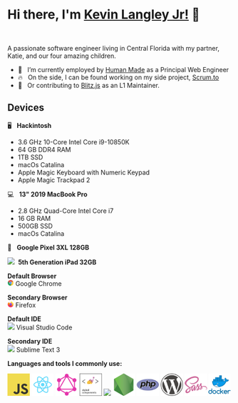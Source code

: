 # **Hi there, I'm [Kevin Langley Jr!](https://kevinlangleyjr.dev) 👋**

<br />

A passionate software engineer living in Central Florida with my partner, Katie, and our four amazing children.

- 💼 &nbsp;&nbsp;I’m currently employed by [Human Made](https://hmn.md) as a Principal Web Engineer
- 🔥 &nbsp;&nbsp;On the side, I can be found working on my side project, [Scrum.to](https://scrum.to)
- 🎉 &nbsp;&nbsp;Or contributing to [Blitz.js](https://github.com/blitz-js/blitz) as an L1 Maintainer.

## **Devices**
🖥  &nbsp;&nbsp;**Hackintosh**
- 3.6 GHz 10-Core Intel Core i9-10850K
- 64 GB DDR4 RAM
- 1TB SSD
- macOs Catalina
- Apple Magic Keyboard with Numeric Keypad
- Apple Magic Trackpad 2


💻  &nbsp;&nbsp;**13" 2019 MacBook Pro**
- 2.8 GHz Quad-Core Intel Core i7
- 16 GB RAM
- 500GB SSD
- macOs Catalina

📱  &nbsp;&nbsp;**Google Pixel 3XL 128GB**

<img height="18" src="https://res.cloudinary.com/kevinlangleyjr-dev/image/upload/v1617326788/github-readme/apple-ipad_qyj1we.svg" />&nbsp;&nbsp;**5th Generation iPad 32GB**

**Default Browser**  
<img height="14" src="https://raw.githubusercontent.com/github/explore/80688e429a7d4ef2fca1e82350fe8e3517d3494d/topics/chrome/chrome.png" /> Google Chrome

**Secondary Browser**  
<img height="14" src="https://raw.githubusercontent.com/github/explore/728542e0d33f83720614f61923a9cb424264db23/topics/firefox/firefox.png" /> Firefox

**Default IDE**  
<img height="14" src="https://res.cloudinary.com/kevinlangleyjr-dev/image/upload/v1617325247/github-readme/Visual_Studio_Code_adjfaq.svg" />  Visual Studio Code

**Secondary IDE**  
<img height="14" src="https://res.cloudinary.com/kevinlangleyjr-dev/image/upload/v1617325930/github-readme/sublime-text_e4r1bn.svg" />  Sublime Text 3

**Languages and tools I commonly use:**  

<code><img height="50" src="https://raw.githubusercontent.com/github/explore/80688e429a7d4ef2fca1e82350fe8e3517d3494d/topics/javascript/javascript.png"></code>
<code><img height="50" src="https://raw.githubusercontent.com/github/explore/80688e429a7d4ef2fca1e82350fe8e3517d3494d/topics/react/react.png"></code>
<code><img height="50" src="https://raw.githubusercontent.com/github/explore/80688e429a7d4ef2fca1e82350fe8e3517d3494d/topics/graphql/graphql.png"></code>
<code><img height="50" src="https://raw.githubusercontent.com/github/explore/80688e429a7d4ef2fca1e82350fe8e3517d3494d/topics/styled-components/styled-components.png"></code>
<code><img height="50" src="https://kevinlangleyjr-public.s3.amazonaws.com/nextjs-logo.jpg"></code>
<code><img height="50" src="https://raw.githubusercontent.com/github/explore/80688e429a7d4ef2fca1e82350fe8e3517d3494d/topics/nodejs/nodejs.png"></code>
<code><img height="50" src="https://raw.githubusercontent.com/github/explore/80688e429a7d4ef2fca1e82350fe8e3517d3494d/topics/php/php.png"></code>
<code><img height="50" src="https://raw.githubusercontent.com/github/explore/80688e429a7d4ef2fca1e82350fe8e3517d3494d/topics/wordpress/wordpress.png"></code>
<code><img height="50" src="https://raw.githubusercontent.com/github/explore/80688e429a7d4ef2fca1e82350fe8e3517d3494d/topics/sass/sass.png"></code>
<code><img height="50" src="https://raw.githubusercontent.com/github/explore/80688e429a7d4ef2fca1e82350fe8e3517d3494d/topics/docker/docker.png"></code>
